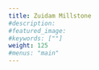 ```yaml
---
title: Zuidam Millstone
#description: 
#featured_image: 
#keywords: [""]
weight: 125
#menus: "main"
---
```

